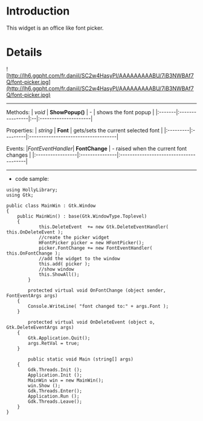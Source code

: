 # Introduction #

This widget is an office like font picker.

# Details #
![http://lh6.ggpht.com/fr.daniil/SC2w4HasyPI/AAAAAAAAABU/7iB3NWBAf7Q/font-picker.jpg](http://lh6.ggpht.com/fr.daniil/SC2w4HasyPI/AAAAAAAAABU/7iB3NWBAf7Q/font-picker.jpg)




---


Methods:
| _void_ | **ShowPopup()** | - | shows the font popup |
|:-------|:----------------|:--|:---------------------|

Properties:
| _string_ | **Font** | gets/sets the current selected font |
|:---------|:---------|:------------------------------------|

Events:
|_FontEventHandler_| **FontChange** | - raised when the current font changes |
|:-----------------|:---------------|:---------------------------------------|


---



  * code sample:
```
using HollyLibrary;
using Gtk;

public class MainWin : Gtk.Window
{
	public MainWin() : base(Gtk.WindowType.Toplevel)
	{
            this.DeleteEvent  += new Gtk.DeleteEventHandler( this.OnDeleteEvent );
            //create the picker widget
            HFontPicker picker = new HFontPicker();
            picker.FontChange += new FontEventHandler( this.OnFontChange );
            //add the widget to the window
            this.add( picker );
            //show window
            this.ShowAll();
        }

        protected virtual void OnFontChange (object sender, FontEventArgs args)
	{
	    Console.WriteLine( "font changed to:" + args.Font );		
	}

        protected virtual void OnDeleteEvent (object o, Gtk.DeleteEventArgs args)
	{
		Gtk.Application.Quit();
		args.RetVal = true;
	}

        public static void Main (string[] args)
	{
		Gdk.Threads.Init ();
		Application.Init ();
		MainWin win = new MainWin();
		win.Show ();
		Gdk.Threads.Enter();
		Application.Run ();
		Gdk.Threads.Leave();
	}
}
```